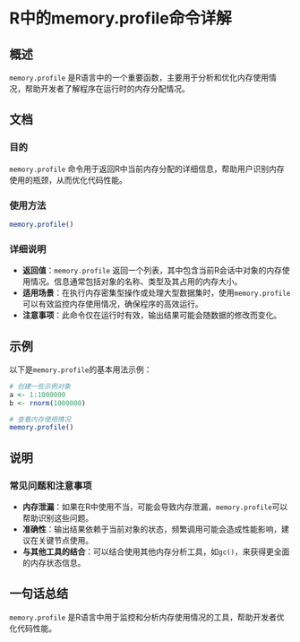 <!--
Meta Description: # R中的memory.profile命令详解 ## 概述 `memory.profile` 是R语言中的一个重要函数，主要用于分析和优化内存使用情况，帮助开发者了解程序在运行时的内存分配情况。 ## 文档 ### 目的 `memory.profile` 命令用于返回R中当前内存分配的详细信息，帮助...
Meta Keywords: memory, profile, 1000000, r中的memory, profile命令详解
-->

# R中的memory.profile命令详解

## 概述
`memory.profile` 是R语言中的一个重要函数，主要用于分析和优化内存使用情况，帮助开发者了解程序在运行时的内存分配情况。

## 文档
### 目的
`memory.profile` 命令用于返回R中当前内存分配的详细信息，帮助用户识别内存使用的瓶颈，从而优化代码性能。

### 使用方法
```R
memory.profile()
```

### 详细说明
- **返回值**：`memory.profile` 返回一个列表，其中包含当前R会话中对象的内存使用情况。信息通常包括对象的名称、类型及其占用的内存大小。
- **适用场景**：在执行内存密集型操作或处理大型数据集时，使用`memory.profile`可以有效监控内存使用情况，确保程序的高效运行。
- **注意事项**：此命令仅在运行时有效，输出结果可能会随数据的修改而变化。

## 示例
以下是`memory.profile`的基本用法示例：

```R
# 创建一些示例对象
a <- 1:1000000
b <- rnorm(1000000)

# 查看内存使用情况
memory.profile()
```

## 说明
### 常见问题和注意事项
- **内存泄漏**：如果在R中使用不当，可能会导致内存泄漏，`memory.profile`可以帮助识别这些问题。
- **准确性**：输出结果依赖于当前对象的状态，频繁调用可能会造成性能影响，建议在关键节点使用。
- **与其他工具的结合**：可以结合使用其他内存分析工具，如`gc()`，来获得更全面的内存状态信息。

## 一句话总结
`memory.profile` 是R语言中用于监控和分析内存使用情况的工具，帮助开发者优化代码性能。